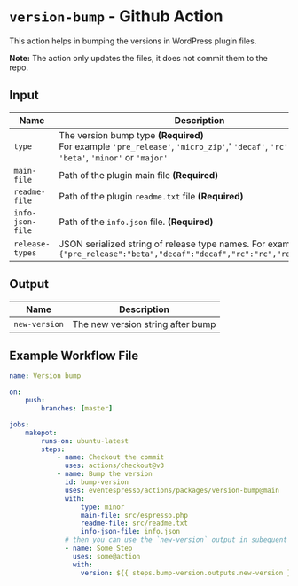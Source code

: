 # `version-bump` - **Github Action**

This action helps in bumping the versions in WordPress plugin files.

**Note:** The action only updates the files, it does not commit them to the repo.

## Input

 Name | Description
 --- | --- |
 `type` | The version bump type **(Required)** <br /> For example `'pre_release'`, `'micro_zip'`,' `'decaf'`, `'rc'`, `'alpha'`, `'beta'`, `'minor'` or `'major'`
 `main-file` | Path of the plugin main file **(Required)**
 `readme-file` | Path of the plugin `readme.txt` file **(Required)**
 `info-json-file` | Path of the `info.json` file. **(Required)**
 `release-types` | JSON serialized string of release type names. For example `{"pre_release":"beta","decaf":"decaf","rc":"rc","release":"p"}`

## Output

Name | Description
 --- | --- |
 `new-version` | The new version string after bump |

## Example Workflow File

```yaml
name: Version bump

on:
    push:
        branches: [master]

jobs:
    makepot:
        runs-on: ubuntu-latest
        steps:
            - name: Checkout the commit
              uses: actions/checkout@v3
            - name: Bump the version
              id: bump-version
              uses: eventespresso/actions/packages/version-bump@main
              with:
                  type: minor
                  main-file: src/espresso.php
                  readme-file: src/readme.txt
                  info-json-file: info.json
              # then you can use the `new-version` output in subequent steps/jobs
              - name: Some Step
                uses: some@action
                with:
                  version: ${{ steps.bump-version.outputs.new-version }}
```
